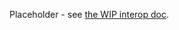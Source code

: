 Placeholder - see [the WIP interop doc](https://docs.google.com/document/d/14TXIzeCQg6Ih2hArTbbGvE7e8i3rqJXR-gRGWBRxZN0/edit#).